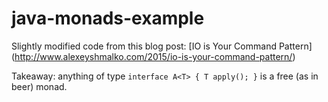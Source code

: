 # java-monads-example

Slightly modified code from this blog post: [IO is Your Command Pattern] (http://www.alexeyshmalko.com/2015/io-is-your-command-pattern/)

Takeaway: anything of type `interface A<T> { T apply(); }` is a free (as in beer) monad.
